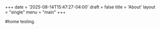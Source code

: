 +++
date = '2025-08-14T15:47:27-04:00'
draft = false
title = 'About'
layout = "single"
menu = "main"
+++

#home
testing.